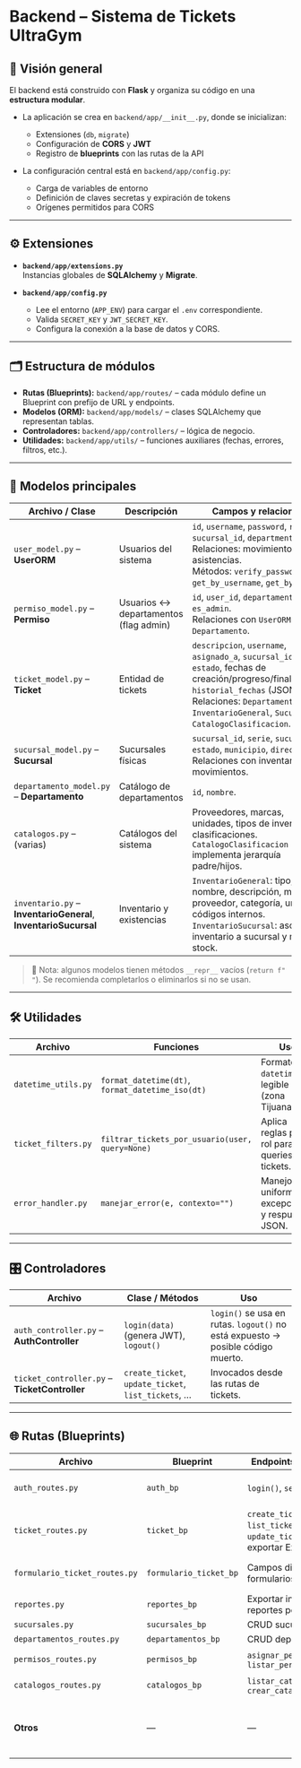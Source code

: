 # Backend – Sistema de Tickets UltraGym

## 📌 Visión general
El backend está construido con **Flask** y organiza su código en una **estructura modular**.

- La aplicación se crea en `backend/app/__init__.py`, donde se inicializan:
  - Extensiones (`db`, `migrate`)
  - Configuración de **CORS** y **JWT**
  - Registro de **blueprints** con las rutas de la API

- La configuración central está en `backend/app/config.py`:
  - Carga de variables de entorno
  - Definición de claves secretas y expiración de tokens
  - Orígenes permitidos para CORS

---

## ⚙️ Extensiones

- **`backend/app/extensions.py`**  
  Instancias globales de **SQLAlchemy** y **Migrate**.

- **`backend/app/config.py`**  
  - Lee el entorno (`APP_ENV`) para cargar el `.env` correspondiente.  
  - Valida `SECRET_KEY` y `JWT_SECRET_KEY`.  
  - Configura la conexión a la base de datos y CORS.  

---

## 🗂️ Estructura de módulos

- **Rutas (Blueprints):** `backend/app/routes/` – cada módulo define un Blueprint con prefijo de URL y endpoints.  
- **Modelos (ORM):** `backend/app/models/` – clases SQLAlchemy que representan tablas.  
- **Controladores:** `backend/app/controllers/` – lógica de negocio.  
- **Utilidades:** `backend/app/utils/` – funciones auxiliares (fechas, errores, filtros, etc.).  

---

## 📑 Modelos principales

| Archivo / Clase | Descripción | Campos y relaciones |
|-----------------|-------------|----------------------|
| `user_model.py` – **UserORM** | Usuarios del sistema | `id`, `username`, `password`, `rol`, `sucursal_id`, `department_id`. <br> Relaciones: movimientos, asistencias. <br> Métodos: `verify_password`, `get_by_username`, `get_by_id`. |
| `permiso_model.py` – **Permiso** | Usuarios ↔ departamentos (flag admin) | `id`, `user_id`, `departamento_id`, `es_admin`. <br> Relaciones con `UserORM` y `Departamento`. |
| `ticket_model.py` – **Ticket** | Entidad de tickets | `descripcion`, `username`, `asignado_a`, `sucursal_id`, `estado`, fechas de creación/progreso/finalización, `historial_fechas` (JSON). <br> Relaciones: `Departamento`, `InventarioGeneral`, `Sucursal`, `CatalogoClasificacion`. |
| `sucursal_model.py` – **Sucursal** | Sucursales físicas | `sucursal_id`, `serie`, `sucursal`, `estado`, `municipio`, `direccion`. <br> Relaciones con inventarios y movimientos. |
| `departamento_model.py` – **Departamento** | Catálogo de departamentos | `id`, `nombre`. |
| `catalogos.py` – (varias) | Catálogos del sistema | Proveedores, marcas, unidades, tipos de inventario, clasificaciones. <br> `CatalogoClasificacion` implementa jerarquía padre/hijos. |
| `inventario.py` – **InventarioGeneral**, **InventarioSucursal** | Inventario y existencias | `InventarioGeneral`: tipo, nombre, descripción, marca, proveedor, categoría, unidad, códigos internos. <br> `InventarioSucursal`: asocia inventario a sucursal y maneja stock. |

> 🔎 Nota: algunos modelos tienen métodos `__repr__` vacíos (`return f" "`). Se recomienda completarlos o eliminarlos si no se usan.

---

## 🛠️ Utilidades

| Archivo | Funciones | Uso |
|---------|-----------|-----|
| `datetime_utils.py` | `format_datetime(dt)`, `format_datetime_iso(dt)` | Formatea `datetime` a legible o ISO (zona Tijuana). |
| `ticket_filters.py` | `filtrar_tickets_por_usuario(user, query=None)` | Aplica reglas por rol para queries de tickets. |
| `error_handler.py` | `manejar_error(e, contexto="")` | Manejo uniforme de excepciones y respuesta JSON. |

---

## 🎛️ Controladores

| Archivo | Clase / Métodos | Uso |
|---------|----------------|-----|
| `auth_controller.py` – **AuthController** | `login(data)` (genera JWT), `logout()` | `login()` se usa en rutas. `logout()` no está expuesto → posible código muerto. |
| `ticket_controller.py` – **TicketController** | `create_ticket`, `update_ticket`, `list_tickets`, … | Invocados desde las rutas de tickets. |

---

## 🌐 Rutas (Blueprints)

| Archivo | Blueprint | Endpoints principales | Descripción |
|---------|-----------|----------------------|-------------|
| `auth_routes.py` | `auth_bp` | `login()`, `session_info()` | Autenticación e info de sesión. No hay logout expuesto. |
| `ticket_routes.py` | `ticket_bp` | `create_ticket()`, `list_tickets()`, `update_ticket_status()`, exportar Excel, … | Núcleo CRUD de tickets y exportaciones. |
| `formulario_ticket_routes.py` | `formulario_ticket_bp` | Campos dinámicos de formularios | Construcción de formularios por departamento/clasificación. |
| `reportes.py` | `reportes_bp` | Exportar inventario, reportes por sucursal, … | Genera archivos con pandas + openpyxl. |
| `sucursales.py` | `sucursales_bp` | CRUD sucursales | Usa el modelo `Sucursal`. |
| `departamentos_routes.py` | `departamentos_bp` | CRUD departamentos | Usa `Departamento`. |
| `permisos_routes.py` | `permisos_bp` | `asignar_permiso()`, `listar_permisos()` | Gestiona permisos usuario/departamento. |
| `catalogos_routes.py` | `catalogos_bp` | `listar_catalogo()`, `crear_catalogo()` | Manejo dinámico de catálogos. |
| **Otros** | — | — | Inventarios, asistencia, horarios, usuarios, importación, etc. Siguen el mismo patrón (Blueprint + CRUD). |
